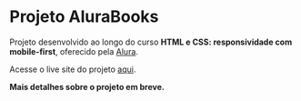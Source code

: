 # Projeto AluraBooks

Projeto desenvolvido ao longo do curso **HTML e CSS: responsividade com mobile-first**, oferecido pela [Alura](http://alura.com.br/).

Acesse o live site do projeto [aqui](https://nathannieg.github.io/alurabooks/).

**Mais detalhes sobre o projeto em breve.**
